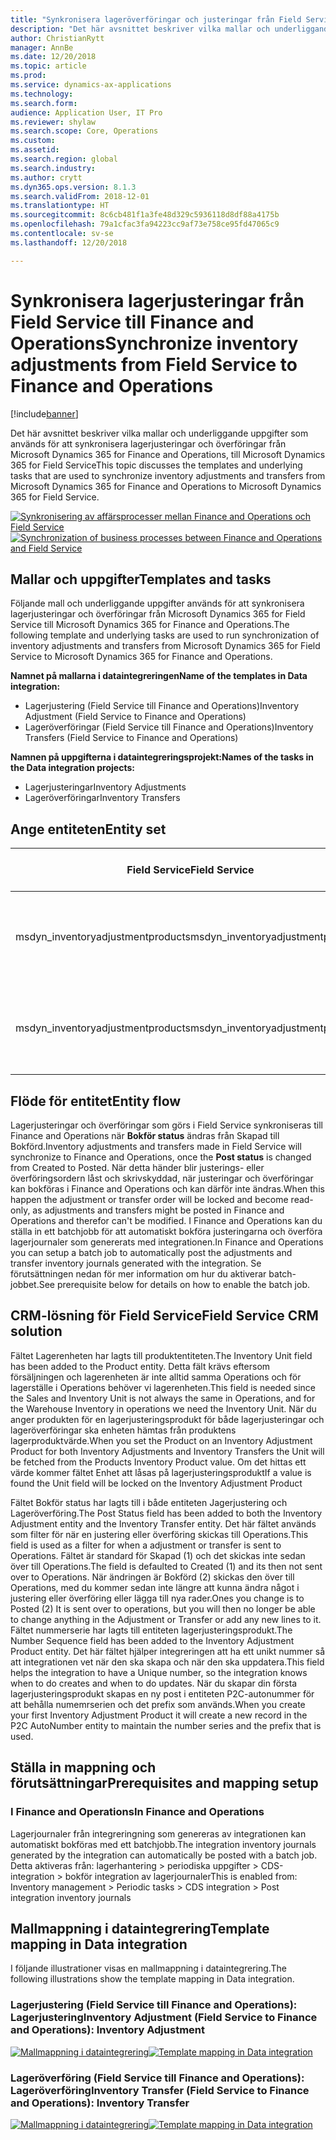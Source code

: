 ```yaml
---
title: "Synkronisera lageröverföringar och justeringar från Field Service till Finance and Operations"
description: "Det här avsnittet beskriver vilka mallar och underliggande uppgifter som används för att synkronisera lagerjusteringar och överföringar från Microsoft Dynamics 365 for Finance and Operations, till Microsoft Dynamics 365 for Field Service"
author: ChristianRytt
manager: AnnBe
ms.date: 12/20/2018
ms.topic: article
ms.prod: 
ms.service: dynamics-ax-applications
ms.technology: 
ms.search.form: 
audience: Application User, IT Pro
ms.reviewer: shylaw
ms.search.scope: Core, Operations
ms.custom: 
ms.assetid: 
ms.search.region: global
ms.search.industry: 
ms.author: crytt
ms.dyn365.ops.version: 8.1.3
ms.search.validFrom: 2018-12-01
ms.translationtype: HT
ms.sourcegitcommit: 8c6cb481f1a3fe48d329c5936118d8df88a4175b
ms.openlocfilehash: 79a1cfac3fa94223cc9af73e758ce95fd47065c9
ms.contentlocale: sv-se
ms.lasthandoff: 12/20/2018

---
```


# <a name="synchronize-inventory-adjustments-from-field-service-to-finance-and-operations"></a><span data-ttu-id="77dd5-103">Synkronisera lagerjusteringar från Field Service till Finance and Operations</span><span class="sxs-lookup"><span data-stu-id="77dd5-103">Synchronize inventory adjustments from Field Service to Finance and Operations</span></span>

[!include[banner](../includes/banner.md)]

<span data-ttu-id="77dd5-104">Det här avsnittet beskriver vilka mallar och underliggande uppgifter som används för att synkronisera lagerjusteringar och överföringar från Microsoft Dynamics 365 for Finance and Operations, till Microsoft Dynamics 365 for Field Service</span><span class="sxs-lookup"><span data-stu-id="77dd5-104">This topic discusses the templates and underlying tasks that are used to synchronize inventory adjustments and transfers from Microsoft Dynamics 365 for Finance and Operations to Microsoft Dynamics 365 for Field Service.</span></span>

<span data-ttu-id="77dd5-105">[![Synkronisering av affärsprocesser mellan Finance and Operations och Field Service](./media/FSTransAdjOW.png)](./media/FSTransAdjOW.png)</span><span class="sxs-lookup"><span data-stu-id="77dd5-105">[![Synchronization of business processes between Finance and Operations and Field Service](./media/FSTransAdjOW.png)](./media/FSTransAdjOW.png)</span></span>

## <a name="templates-and-tasks"></a><span data-ttu-id="77dd5-106">Mallar och uppgifter</span><span class="sxs-lookup"><span data-stu-id="77dd5-106">Templates and tasks</span></span>
<span data-ttu-id="77dd5-107">Följande mall och underliggande uppgifter används för att synkronisera lagerjusteringar och överföringar från Microsoft Dynamics 365 for Field Service till Microsoft Dynamics 365 for Finance and Operations.</span><span class="sxs-lookup"><span data-stu-id="77dd5-107">The following template and underlying tasks are used to run synchronization of inventory adjustments and transfers from Microsoft Dynamics 365 for Field Service to Microsoft Dynamics 365 for Finance and Operations.</span></span>

<span data-ttu-id="77dd5-108">**Namnet på mallarna i dataintegreringen**</span><span class="sxs-lookup"><span data-stu-id="77dd5-108">**Name of the templates in Data integration:**</span></span>
- <span data-ttu-id="77dd5-109">Lagerjustering (Field Service till Finance and Operations)</span><span class="sxs-lookup"><span data-stu-id="77dd5-109">Inventory Adjustment (Field Service to Finance and Operations)</span></span>
- <span data-ttu-id="77dd5-110">Lageröverföringar (Field Service till Finance and Operations)</span><span class="sxs-lookup"><span data-stu-id="77dd5-110">Inventory Transfers (Field Service to Finance and Operations)</span></span>

<span data-ttu-id="77dd5-111">**Namnen på uppgifterna i dataintegreringsprojekt:**</span><span class="sxs-lookup"><span data-stu-id="77dd5-111">**Names of the tasks in the Data integration projects:**</span></span>
- <span data-ttu-id="77dd5-112">Lagerjusteringar</span><span class="sxs-lookup"><span data-stu-id="77dd5-112">Inventory Adjustments</span></span>
- <span data-ttu-id="77dd5-113">Lageröverföringar</span><span class="sxs-lookup"><span data-stu-id="77dd5-113">Inventory Transfers</span></span>

## <a name="entity-set"></a><span data-ttu-id="77dd5-114">Ange entiteten</span><span class="sxs-lookup"><span data-stu-id="77dd5-114">Entity set</span></span>
| <span data-ttu-id="77dd5-115">Field Service</span><span class="sxs-lookup"><span data-stu-id="77dd5-115">Field Service</span></span>                     | <span data-ttu-id="77dd5-116">Finance and Operations</span><span class="sxs-lookup"><span data-stu-id="77dd5-116">Finance and Operations</span></span>                             |
|-----------------------------------|----------------------------------------------------|
| <span data-ttu-id="77dd5-117">msdyn_inventoryadjustmentproducts</span><span class="sxs-lookup"><span data-stu-id="77dd5-117">msdyn_inventoryadjustmentproducts</span></span> |   <span data-ttu-id="77dd5-118">CDS journalrubriker och journalrader för lagerjustering</span><span class="sxs-lookup"><span data-stu-id="77dd5-118">CDS Inventory adjustment journal headers and lines</span></span> |
| <span data-ttu-id="77dd5-119">msdyn_inventoryadjustmentproducts</span><span class="sxs-lookup"><span data-stu-id="77dd5-119">msdyn_inventoryadjustmentproducts</span></span> | <span data-ttu-id="77dd5-120">CDS journalrubriker och journalrader för lageröverföring</span><span class="sxs-lookup"><span data-stu-id="77dd5-120">CDS inventory transfer journal headers and lines</span></span>   |

## <a name="entity-flow"></a><span data-ttu-id="77dd5-121">Flöde för entitet</span><span class="sxs-lookup"><span data-stu-id="77dd5-121">Entity flow</span></span>
<span data-ttu-id="77dd5-122">Lagerjusteringar och överföringar som görs i Field Service synkroniseras till Finance and Operations när **Bokför status** ändras från Skapad till Bokförd.</span><span class="sxs-lookup"><span data-stu-id="77dd5-122">Inventory adjustments and transfers made in Field Service will synchronize to Finance and Operations, once the **Post status** is changed from Created to Posted.</span></span> <span data-ttu-id="77dd5-123">När detta händer blir justerings- eller överföringsordern låst och skrivskyddad, när justeringar och överföringar kan bokföras i Finance and Operations och kan därför inte ändras.</span><span class="sxs-lookup"><span data-stu-id="77dd5-123">When this happen the adjustment or transfer order will be locked and become read-only, as adjustments and transfers might be posted in Finance and Operations and therefor can't be modified.</span></span>
<span data-ttu-id="77dd5-124">I Finance and Operations kan du ställa in ett batchjobb för att automatiskt bokföra justeringarna och överföra lagerjournaler som genererats med integrationen.</span><span class="sxs-lookup"><span data-stu-id="77dd5-124">In Finance and Operations you can setup a batch job to automatically post the adjustments and transfer inventory journals generated with the integration.</span></span> <span data-ttu-id="77dd5-125">Se förutsättningen nedan för mer information om hur du aktiverar batch-jobbet.</span><span class="sxs-lookup"><span data-stu-id="77dd5-125">See prerequisite below for details on how to enable the batch job.</span></span>

## <a name="field-service-crm-solution"></a><span data-ttu-id="77dd5-126">CRM-lösning för Field Service</span><span class="sxs-lookup"><span data-stu-id="77dd5-126">Field Service CRM solution</span></span> 
<span data-ttu-id="77dd5-127">Fältet Lagerenheten har lagts till produktentiteten.</span><span class="sxs-lookup"><span data-stu-id="77dd5-127">The Inventory Unit field has been added to the Product entity.</span></span> <span data-ttu-id="77dd5-128">Detta fält krävs eftersom försäljningen och lagerenheten är inte alltid samma Operations och för lagerställe i Operations behöver vi lagerenheten.</span><span class="sxs-lookup"><span data-stu-id="77dd5-128">This field is needed since the Sales and Inventory Unit is not always the same in Operations, and for the Warehouse Inventory in operations we need the Inventory Unit.</span></span>
<span data-ttu-id="77dd5-129">När du anger produkten för en lagerjusteringsprodukt för både lagerjusteringar och lageröverföringar ska enheten hämtas från produktens lagerproduktvärde.</span><span class="sxs-lookup"><span data-stu-id="77dd5-129">When you set the Product on an Inventory Adjustment Product for both Inventory Adjustments and Inventory Transfers the Unit will be fetched from the Products Inventory Product value.</span></span> <span data-ttu-id="77dd5-130">Om det hittas ett värde kommer fältet Enhet att låsas på lagerjusteringsprodukt</span><span class="sxs-lookup"><span data-stu-id="77dd5-130">If a value is found the Unit field will be locked on the Inventory Adjustment Product</span></span>

<span data-ttu-id="77dd5-131">Fältet Bokför status har lagts till i både entiteten Jagerjustering och Lageröverföring.</span><span class="sxs-lookup"><span data-stu-id="77dd5-131">The Post Status field has been added to both the Inventory Adjustment entity and the Inventory Transfer entity.</span></span> <span data-ttu-id="77dd5-132">Det här fältet används som filter för när en justering eller överföring skickas till Operations.</span><span class="sxs-lookup"><span data-stu-id="77dd5-132">This field is used as a filter for when a adjustment or transfer is sent to Operations.</span></span> <span data-ttu-id="77dd5-133">Fältet är standard för Skapad (1) och det skickas inte sedan över till Operations.</span><span class="sxs-lookup"><span data-stu-id="77dd5-133">The field is defaulted to Created (1) and its then not sent over to Operations.</span></span> <span data-ttu-id="77dd5-134">När ändringen är Bokförd (2) skickas den över till Operations, med du kommer sedan inte längre att kunna ändra något i justering eller överföring eller lägga till nya rader.</span><span class="sxs-lookup"><span data-stu-id="77dd5-134">Ones you change is to Posted (2) It is sent over to operations, but you will then no longer be able to change anything in the Adjustment or Transfer or add any new lines to it.</span></span>
<span data-ttu-id="77dd5-135">Fältet nummerserie har lagts till entiteten lagerjusteringsprodukt.</span><span class="sxs-lookup"><span data-stu-id="77dd5-135">The Number Sequence field has been added to the Inventory Adjustment Product entity.</span></span> <span data-ttu-id="77dd5-136">Det här fältet hjälper integreringen att ha ett unikt nummer så att integrationen vet när den ska skapa och när den ska uppdatera.</span><span class="sxs-lookup"><span data-stu-id="77dd5-136">This field helps the integration to have a Unique number, so the integration knows when to do creates and when to do updates.</span></span> <span data-ttu-id="77dd5-137">När du skapar din första lagerjusteringsprodukt skapas en ny post i entiteten P2C-autonummer för att behålla numemrserien och det prefix som används.</span><span class="sxs-lookup"><span data-stu-id="77dd5-137">When you create your first Inventory Adjustment Product it will create a new record in the P2C AutoNumber entity to maintain the number series and the prefix that is used.</span></span>

## <a name="prerequisites-and-mapping-setup"></a><span data-ttu-id="77dd5-138">Ställa in mappning och förutsättningar</span><span class="sxs-lookup"><span data-stu-id="77dd5-138">Prerequisites and mapping setup</span></span>

### <a name="in-finance-and-operations"></a><span data-ttu-id="77dd5-139">I Finance and Operations</span><span class="sxs-lookup"><span data-stu-id="77dd5-139">In Finance and Operations</span></span>
<span data-ttu-id="77dd5-140">Lagerjournaler från integreringning som genereras av integrationen kan automatiskt bokföras med ett batchjobb.</span><span class="sxs-lookup"><span data-stu-id="77dd5-140">The integration inventory journals generated by the integration can automatically be posted with a batch job.</span></span> <span data-ttu-id="77dd5-141">Detta aktiveras från: lagerhantering > periodiska uppgifter > CDS-integration > bokför integration av lagerjournaler</span><span class="sxs-lookup"><span data-stu-id="77dd5-141">This is enabled from: Inventory management > Periodic tasks > CDS integration > Post integration inventory journals</span></span>

## <a name="template-mapping-in-data-integration"></a><span data-ttu-id="77dd5-142">Mallmappning i dataintegrering</span><span class="sxs-lookup"><span data-stu-id="77dd5-142">Template mapping in Data integration</span></span>

<span data-ttu-id="77dd5-143">I följande illustrationer visas en mallmappning i dataintegrering.</span><span class="sxs-lookup"><span data-stu-id="77dd5-143">The following illustrations show the template mapping in Data integration.</span></span>

### <a name="inventory-adjustment-field-service-to-finance-and-operations-inventory-adjustment"></a><span data-ttu-id="77dd5-144">Lagerjustering (Field Service till Finance and Operations): Lagerjustering</span><span class="sxs-lookup"><span data-stu-id="77dd5-144">Inventory Adjustment (Field Service to Finance and Operations): Inventory Adjustment</span></span>

<span data-ttu-id="77dd5-145">[![Mallmappning i dataintegrering](./media/FSAdj1.png)](./media/FSAdj1.png)</span><span class="sxs-lookup"><span data-stu-id="77dd5-145">[![Template mapping in Data integration](./media/FSAdj1.png)](./media/FSAdj1.png)</span></span>


### <a name="inventory-transfer-field-service-to-finance-and-operations-inventory-transfer"></a><span data-ttu-id="77dd5-146">Lageröverföring (Field Service till Finance and Operations): Lageröverföring</span><span class="sxs-lookup"><span data-stu-id="77dd5-146">Inventory Transfer (Field Service to Finance and Operations): Inventory Transfer</span></span>

<span data-ttu-id="77dd5-147">[![Mallmappning i dataintegrering](./media/FSTrans1.png)](./media/FSTrans1.png)</span><span class="sxs-lookup"><span data-stu-id="77dd5-147">[![Template mapping in Data integration](./media/FSTrans1.png)](./media/FSTrans1.png)</span></span>

